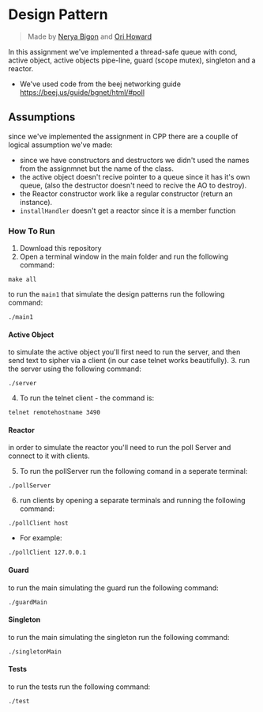 # Design Pattern
> Made by [Nerya Bigon]() and [Ori Howard]()  

In this assignment we've implemented a thread-safe queue with cond, active object, active objects pipe-line, guard (scope mutex), singleton and a reactor.  
- We've used code from the beej networking guide https://beej.us/guide/bgnet/html/#poll  

## Assumptions
since we've implemented the assignment in CPP there are a couplle of logical assumption we've made:
- since we have constructors and destructors we didn't used the names from the assignmnet but the name of the class.
- the active object doesn't recive pointer to a queue since it has it's own queue, (also the destructor doesn't need to recive the AO to destroy).
- the Reactor constructor work like a regular constructor (return an instance).
- `installHandler` doesn't get a reactor since it is a member function


### How To Run  
1. Download this repository
2. Open a terminal window in the main folder and run the following command:

```
make all
```  

to run the `main1` that simulate the design patterns run the following command:
```
./main1
```

#### Active Object
to simulate the active object you'll first need to run the server, and then send text to sipher via a client (in our case telnet works beautifully). 
3. run the server using the following command:

```
./server
```

4. To run the telnet client - the command is:  

```
telnet remotehostname 3490
```  

#### Reactor
in order to simulate the reactor you'll need to run the poll Server and connect to it with clients.

5. To run the pollServer run the following comand in a seperate terminal:
```
./pollServer
```

6. run clients by opening a separate terminals and running the following command:

```
./pollClient host
```  

* For example:  
```
./pollClient 127.0.0.1
```    

#### Guard

to run the main simulating the guard run the following command:
```
./guardMain
```

#### Singleton
to run the main simulating the singleton run the following command:
```
./singletonMain
```

#### Tests
to run the tests run the following command:
```
./test
```
